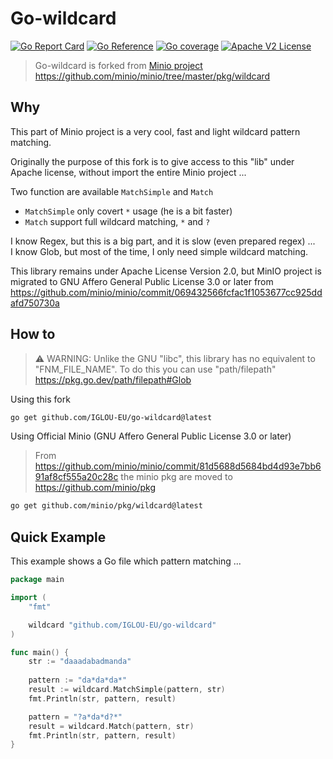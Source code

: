 # Go-wildcard

[![Go Report Card](https://goreportcard.com/badge/github.com/IGLOU-EU/go-wildcard)](https://goreportcard.com/report/github.com/IGLOU-EU/go-wildcard)
[![Go Reference](https://img.shields.io/badge/api-reference-blue)](https://pkg.go.dev/github.com/IGLOU-EU/go-wildcard)
[![Go coverage](https://gocover.io/_badge/github.com/IGLOU-EU/go-wildcard)](https://gocover.io/github.com/IGLOU-EU/go-wildcard)
[![Apache V2 License](https://img.shields.io/badge/license-Apache%202-blue)](https://opensource.org/licenses/MIT)

>Go-wildcard is forked from [Minio project](https://github.com/minio/minio)   
>https://github.com/minio/minio/tree/master/pkg/wildcard

## Why
This part of Minio project is a very cool, fast and light wildcard pattern matching.    

Originally the purpose of this fork is to give access to this "lib" under Apache license, without import the entire Minio project ...

Two function are available `MatchSimple` and `Match`   
- `MatchSimple` only covert `*` usage (he is a bit faster)
- `Match` support full wildcard matching, `*` and `?`

I know Regex, but this is a big part, and it is slow (even prepared regex) ...   
I know Glob, but most of the time, I only need simple wildcard matching.   

This library remains under Apache License Version 2.0, but MinIO project is 
migrated to GNU Affero General Public License 3.0 or later from 
https://github.com/minio/minio/commit/069432566fcfac1f1053677cc925ddafd750730a

## How to
>⚠️ WARNING: Unlike the GNU "libc", this library has no equivalent to "FNM_FILE_NAME". To do this you can use "path/filepath" https://pkg.go.dev/path/filepath#Glob

Using this fork
```sh
go get github.com/IGLOU-EU/go-wildcard@latest
```

Using Official Minio (GNU Affero General Public License 3.0 or later)
>From https://github.com/minio/minio/commit/81d5688d5684bd4d93e7bb691af8cf555a20c28c the minio pkg are moved to https://github.com/minio/pkg     
```sh
go get github.com/minio/pkg/wildcard@latest
```

## Quick Example

This example shows a Go file which pattern matching ...  
```go
package main

import (
	"fmt"

	wildcard "github.com/IGLOU-EU/go-wildcard"
)

func main() {
    str := "daaadabadmanda"
    
    pattern := "da*da*da*"
    result := wildcard.MatchSimple(pattern, str)
	fmt.Println(str, pattern, result)

    pattern = "?a*da*d?*"
    result = wildcard.Match(pattern, str)
	fmt.Println(str, pattern, result)
}
```

